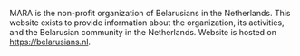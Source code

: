 MARA is the non-profit organization of Belarusians in the Netherlands. This website exists to provide information about the organization, its activities, and the Belarusian community in the Netherlands.
Website is hosted on https://belarusians.nl. 
